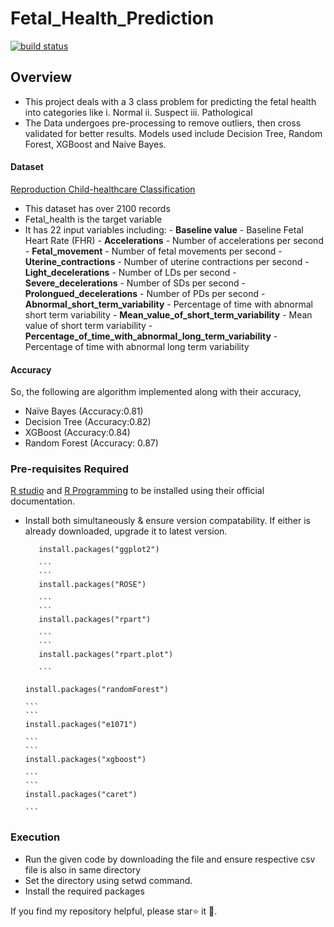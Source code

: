 # Fetal_Health_Prediction
<a href="https://circleci.com/gh/badges/shields/tree/master">
<img src="https://img.shields.io/circleci/project/github/badges/shields/master" alt="build status">
</a>

## Overview
- This project deals with a  3 class problem for predicting the fetal health into categories like
i.	Normal
ii.	Suspect
iii.	Pathological
- The Data undergoes pre-processing to remove outliers, then cross validated for better results. Models used include Decision Tree, Random Forest, XGBoost and Naive Bayes.

#### Dataset 
[Reproduction Child-healthcare Classification](https://www.kaggle.com/datasets/gauravduttakiit/reproductive-childhealthcare-classification)
- This dataset has over 2100 records
- Fetal_health is the target variable
- It has 22 input variables including:
        - **Baseline value** - Baseline Fetal Heart Rate (FHR)
        - **Accelerations** - Number of accelerations per second
        - **Fetal_movement** - Number of fetal movements per second
        - **Uterine_contractions** - Number of uterine contractions per second
        - **Light_decelerations** - Number of LDs per second
        - **Severe_decelerations** - Number of SDs per second
        - **Prolongued_decelerations** - Number of PDs per second
        - **Abnormal_short_term_variability** - Percentage of time with abnormal short term variability
        - **Mean_value_of_short_term_variability** - Mean value of short term variability
        - **Percentage_of_time_with_abnormal_long_term_variability** - Percentage of time with abnormal long term variability

#### Accuracy
 So, the following are algorithm implemented along with their accuracy, 
- Naïve Bayes (Accuracy:0.81)
- Decision Tree (Accuracy:0.82)
- XGBoost (Accuracy:0.84)
- Random Forest (Accuracy: 0.87)



### Pre-requisites Required
[R studio](https://posit.co/downloads/)  and [R Programming](https://cran.r-project.org/bin/windows/base/) to be installed using their official documentation.
- Install both simultaneously & ensure version compatability. If either is already downloaded, upgrade it to latest version.
   ```
      install.packages("ggplot2")

      ```
      ```
      install.packages("ROSE")

      ```
      ```
      install.packages("rpart")

      ```
      ```
      install.packages("rpart.plot")

      ```
    ```
      install.packages("randomForest")

      ```
      ```
      install.packages("e1071")

      ```
      ```
      install.packages("xgboost")

      ```
      ```
      install.packages("caret")

      ```
### Execution
- Run the given code by downloading the file and ensure respective csv file is also in same directory
- Set the directory using setwd command.
- Install the required packages

If you find my repository helpful, please star⭐ it 🌟.
